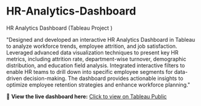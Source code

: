 # HR-Analytics-Dashboard

HR Analytics Dashboard (Tableau Project )

"Designed and developed an interactive HR Analytics Dashboard in Tableau to analyze workforce trends, employee attrition, and job satisfaction. Leveraged advanced data visualization techniques to present key HR metrics, including attrition rate, department-wise turnover, demographic distribution, and education field analysis. Integrated interactive filters to enable HR teams to drill down into specific employee segments for data-driven decision-making. The dashboard provides actionable insights to optimize employee retention strategies and enhance workforce planning."

🔗 **View the live dashboard here:** [Click to view on Tableau Public](https://public.tableau.com/app/profile/abhishek.shakya1224/viz/Book1_17433795708200/HRAnalyticsDashboard?publish=yes)

